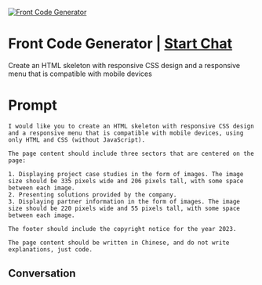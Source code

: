 
[![Front Code Generator](https://flow-prompt-covers.s3.us-west-1.amazonaws.com/icon/vintage/vint_9.png)](https://gptcall.net/chat.html?data=%7B%22contact%22%3A%7B%22id%22%3A%22TElLhnF_w-dggbV7R5U43%22%2C%22flow%22%3Atrue%7D%7D)
# Front Code Generator | [Start Chat](https://gptcall.net/chat.html?data=%7B%22contact%22%3A%7B%22id%22%3A%22TElLhnF_w-dggbV7R5U43%22%2C%22flow%22%3Atrue%7D%7D)
Create an HTML skeleton with responsive CSS design and a responsive menu that is compatible with mobile devices

# Prompt

```
I would like you to create an HTML skeleton with responsive CSS design and a responsive menu that is compatible with mobile devices, using only HTML and CSS (without JavaScript).

The page content should include three sectors that are centered on the page:

1. Displaying project case studies in the form of images. The image size should be 335 pixels wide and 206 pixels tall, with some space between each image.
2. Presenting solutions provided by the company.
3. Displaying partner information in the form of images. The image size should be 220 pixels wide and 55 pixels tall, with some space between each image.

The footer should include the copyright notice for the year 2023.

The page content should be written in Chinese, and do not write explanations, just code.
```

## Conversation




